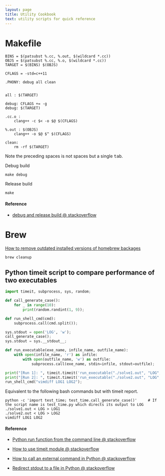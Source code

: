 ```yaml
---
layout: page
title: Utility Cookbook
text: utility scripts for quick reference
---
```


# Makefile

~~~ make
BINS = $(patsubst %.cc, %.out, $(wildcard *.cc))
OBJS = $(patsubst %.cc, %.o, $(wildcard *.cc))
TARGET = $(BINS) $(OBJS)

CFLAGS = -std=c++11

.PHONY: debug all clean


all : $(TARGET)

debug: CFLAGS += -g
debug: $(TARGET)

.cc.o :
    clang++ -c $< -o $@ $(CFLAGS)

%.out : $(OBJS)
    clang++ -o $@ $^ $(CFLAGS)

clean:
    rm -rf $(TARGET)
~~~

Note the preceding spaces is not spaces but a single <kbd>tab</kbd>.

Debug build

~~~
make debug
~~~

Release build

~~~
make
~~~


#### Reference

* [debug and release build @ stackoverflow](http://stackoverflow.com/questions/1079832/how-can-i-configure-my-makefile-for-debug-and-release-builds)


# Brew

[How to remove outdated installed versions of homebrew backages](http://superuser.com/questions/975701/how-can-i-remove-outdated-installed-versions-of-homebrew-packages)

~~~
brew cleanup
~~~

## Python timeit script to compare performance of two executables

~~~ python
import timeit, subprocess, sys, random;

def call_generate_case():
    for _ in range(10):
        print(random.randint(1, 9));

def run_shell_cmd(cmd):
    subprocess.call(cmd.split());

sys.stdout = open('LOG', 'w');
call_generate_case();
sys.stdout = sys.__stdout__;

def run_executable(exe_name, infile_name, outfile_name):
    with open(infile_name, 'r') as infile:
        with open(outfile_name, 'w') as outfile:
            subprocess.call(exe_name, stdin=infile, stdout=outfile);

print("[Run 1]: ", timeit.timeit('run_executable("./solve1.out", "LOG", "LOG1")', number=1, setup="from __main__ import run_executable"));
print("[Run 2]: ", timeit.timeit('run_executable("./solve2.out", "LOG", "LOG2")', number=1, setup="from __main__ import run_executable"));
run_shell_cmd("vimdiff LOG1 LOG2");
~~~

Equivalent to the following bash commands but with timeit report.

~~~
python -c 'import test_time; test_time.call_generate_case()'     # If the script name is test_time.py which directs its output to LOG
./solve1.out < LOG > LOG1
./solve2.out < LOG > LOG2
vimdiff LOG1 LOG2
~~~


#### Reference

* [Python run function from the command line @ stackoverflow](http://stackoverflow.com/questions/3987041/python-run-function-from-the-command-line)

* [How to use timeit module @ stackoverflow](http://stackoverflow.com/questions/8220801/how-to-use-timeit-module)

* [How to call an external command in Python @ stackoverflow](http://stackoverflow.com/questions/89228/calling-an-external-command-in-python)

* [Redirect stdout to a file in Python @ stackoverflow](http://stackoverflow.com/questions/4675728/redirect-stdout-to-a-file-in-python)
